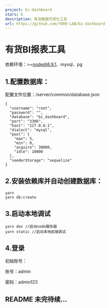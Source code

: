 ```yaml
---
project: bi-dashboard
stars: 6
description: 有货数据可视化工具
url: https://github.com/YOHO-LAB/bi-dashboard
---
```


# 有货BI报表工具

依赖环境：>=node@8.9.1、mysql、pg

## 1.配置数据库：

配置文件位置：/server/common/database.json

```
{
  "username": "root",
  "password": "",
  "database": "bi_dashboard",
  "port": "3306",
  "host": "127.0.0.1",
  "dialect": "mysql",
  "pool": {
    "max": 5,
    "min": 0,
    "acquire": 30000,
    "idle": 10000
  },
  "seederStorage": "sequelize"
}
```

## 2.安装依赖库并自动创建数据库：

```
yarn
yarn db:create
```

## 3.启动本地调试
```
yarn dev //启动node服务器
yarn static //启动本地前端调试
```


## 4.登录
初始账号：

账号：admin

密码：admin123


## README 未完待续...

